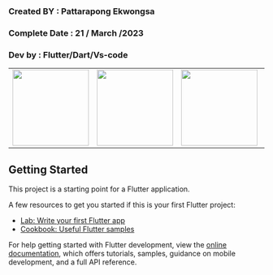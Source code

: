 ### Created BY : Pattarapong Ekwongsa

### Complete Date : 21 / March /2023

### Dev by : Flutter/Dart/Vs-code



<table>
    <tr>
         <td>
<img src="https://user-images.githubusercontent.com/127838702/228150899-e4698bb0-5632-4b19-a520-3b93b814cdd8.png" width="150">
      </td>
          <td>
<img src="https://user-images.githubusercontent.com/127838702/228148448-7becee58-595b-4df7-9c39-b9aa1415f352.png" width="150">
      </td>
      <td>
      <img src="https://user-images.githubusercontent.com/127838702/228148465-1c89da20-6625-4c17-9540-f3aaf2e6681b.png" width="150"
       </td> 
        <td>
      <img src="https://user-images.githubusercontent.com/127838702/228149931-d15350ef-4c60-4621-b7e5-e03761570fe5.png" width="150"
     </tr>
   </table>



## Getting Started

This project is a starting point for a Flutter application.

A few resources to get you started if this is your first Flutter project:

- [Lab: Write your first Flutter app](https://docs.flutter.dev/get-started/codelab)
- [Cookbook: Useful Flutter samples](https://docs.flutter.dev/cookbook)

For help getting started with Flutter development, view the
[online documentation](https://docs.flutter.dev/), which offers tutorials,
samples, guidance on mobile development, and a full API reference.
